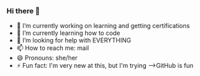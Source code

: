### Hi there 👋

- 🔭 I’m currently working on learning and getting certifications
- 🌱 I’m currently learning how to code
- 🤔 I’m looking for help with EVERYTHING
- 📫 How to reach me: mail
- 😄 Pronouns: she/her
- ⚡ Fun fact: I'm very new at this, but I'm trying 
-->GitHub is fun
